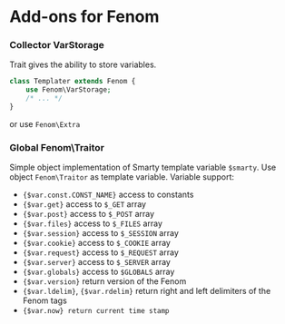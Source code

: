 Add-ons for Fenom
=================

### Collector VarStorage

Trait gives the ability to store variables.

```php
class Templater extends Fenom {
    use Fenom\VarStorage;
    /* ... */
}
```
or use `Fenom\Extra`

### Global Fenom\Traitor

Simple object implementation of Smarty template variable `$smarty`. Use object `Fenom\Traitor` as template variable.
Variable support:
* `{$var.const.CONST_NAME}` access to constants
* `{$var.get}` access to `$_GET` array
* `{$var.post}` access to `$_POST` array
* `{$var.files}` access to `$_FILES` array
* `{$var.session}` access to `$_SESSION` array
* `{$var.cookie}` access to `$_COOKIE` array
* `{$var.request}` access to `$_REQUEST` array
* `{$var.server}` access to `$_SERVER` array
* `{$var.globals}` access to `$GLOBALS` array
* `{$var.version}` return version of the Fenom
* `{$var.ldelim}`, `{$var.rdelim}` return right and left delimiters of the Fenom tags
* `{$var.now} return current time stamp`